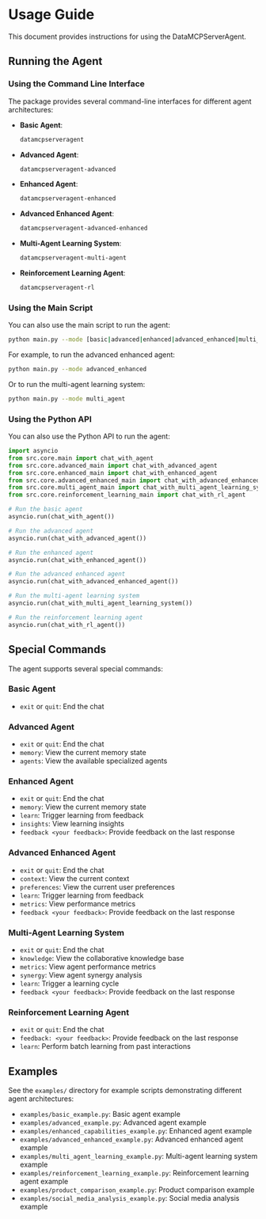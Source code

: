 # Usage Guide

This document provides instructions for using the DataMCPServerAgent.

## Running the Agent

### Using the Command Line Interface

The package provides several command-line interfaces for different agent architectures:

- **Basic Agent**:

  ```bash
  datamcpserveragent
  ```

- **Advanced Agent**:

  ```bash
  datamcpserveragent-advanced
  ```

- **Enhanced Agent**:

  ```bash
  datamcpserveragent-enhanced
  ```

- **Advanced Enhanced Agent**:

  ```bash
  datamcpserveragent-advanced-enhanced
  ```

- **Multi-Agent Learning System**:

  ```bash
  datamcpserveragent-multi-agent
  ```

- **Reinforcement Learning Agent**:

  ```bash
  datamcpserveragent-rl
  ```

### Using the Main Script

You can also use the main script to run the agent:

```bash
python main.py --mode [basic|advanced|enhanced|advanced_enhanced|multi_agent|reinforcement_learning]
```

For example, to run the advanced enhanced agent:

```bash
python main.py --mode advanced_enhanced
```

Or to run the multi-agent learning system:

```bash
python main.py --mode multi_agent
```

### Using the Python API

You can also use the Python API to run the agent:

```python
import asyncio
from src.core.main import chat_with_agent
from src.core.advanced_main import chat_with_advanced_agent
from src.core.enhanced_main import chat_with_enhanced_agent
from src.core.advanced_enhanced_main import chat_with_advanced_enhanced_agent
from src.core.multi_agent_main import chat_with_multi_agent_learning_system
from src.core.reinforcement_learning_main import chat_with_rl_agent

# Run the basic agent
asyncio.run(chat_with_agent())

# Run the advanced agent
asyncio.run(chat_with_advanced_agent())

# Run the enhanced agent
asyncio.run(chat_with_enhanced_agent())

# Run the advanced enhanced agent
asyncio.run(chat_with_advanced_enhanced_agent())

# Run the multi-agent learning system
asyncio.run(chat_with_multi_agent_learning_system())

# Run the reinforcement learning agent
asyncio.run(chat_with_rl_agent())
```

## Special Commands

The agent supports several special commands:

### Basic Agent

- `exit` or `quit`: End the chat

### Advanced Agent

- `exit` or `quit`: End the chat
- `memory`: View the current memory state
- `agents`: View the available specialized agents

### Enhanced Agent

- `exit` or `quit`: End the chat
- `memory`: View the current memory state
- `learn`: Trigger learning from feedback
- `insights`: View learning insights
- `feedback <your feedback>`: Provide feedback on the last response

### Advanced Enhanced Agent

- `exit` or `quit`: End the chat
- `context`: View the current context
- `preferences`: View the current user preferences
- `learn`: Trigger learning from feedback
- `metrics`: View performance metrics
- `feedback <your feedback>`: Provide feedback on the last response

### Multi-Agent Learning System

- `exit` or `quit`: End the chat
- `knowledge`: View the collaborative knowledge base
- `metrics`: View agent performance metrics
- `synergy`: View agent synergy analysis
- `learn`: Trigger a learning cycle
- `feedback <your feedback>`: Provide feedback on the last response

### Reinforcement Learning Agent

- `exit` or `quit`: End the chat
- `feedback: <your feedback>`: Provide feedback on the last response
- `learn`: Perform batch learning from past interactions

## Examples

See the `examples/` directory for example scripts demonstrating different agent architectures:

- `examples/basic_example.py`: Basic agent example
- `examples/advanced_example.py`: Advanced agent example
- `examples/enhanced_capabilities_example.py`: Enhanced agent example
- `examples/advanced_enhanced_example.py`: Advanced enhanced agent example
- `examples/multi_agent_learning_example.py`: Multi-agent learning system example
- `examples/reinforcement_learning_example.py`: Reinforcement learning agent example
- `examples/product_comparison_example.py`: Product comparison example
- `examples/social_media_analysis_example.py`: Social media analysis example
